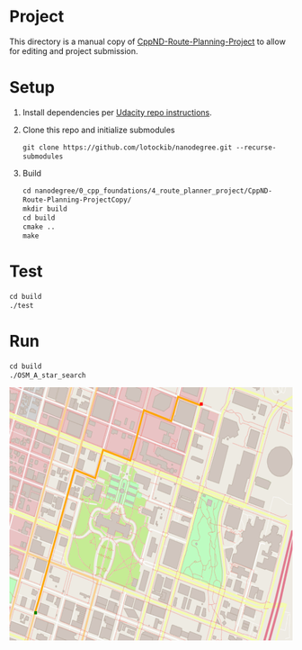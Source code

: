 # Project

This directory is a manual copy of [CppND-Route-Planning-Project](https://github.com/udacity/CppND-Route-Planning-Project) to allow for editing and project submission.

# Setup

1. Install dependencies per [Udacity repo instructions](https://github.com/udacity/CppND-Route-Planning-Project/blob/master/README.md#dependencies-for-running-locally).

1. Clone this repo and initialize submodules

    ```
    git clone https://github.com/lotockib/nanodegree.git --recurse-submodules
    ```
2. Build

    ```
    cd nanodegree/0_cpp_foundations/4_route_planner_project/CppND-Route-Planning-ProjectCopy/
    mkdir build
    cd build
    cmake ..
    make
    ```

# Test

```
cd build
./test
```

# Run

```
cd build
./OSM_A_star_search
```

<img src="map.png" width="600" height="450" />